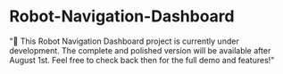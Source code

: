 # Robot-Navigation-Dashboard
"🚧 This Robot Navigation Dashboard project is currently under development. The complete and polished version will be available after August 1st. Feel free to check back then for the full demo and features!"

